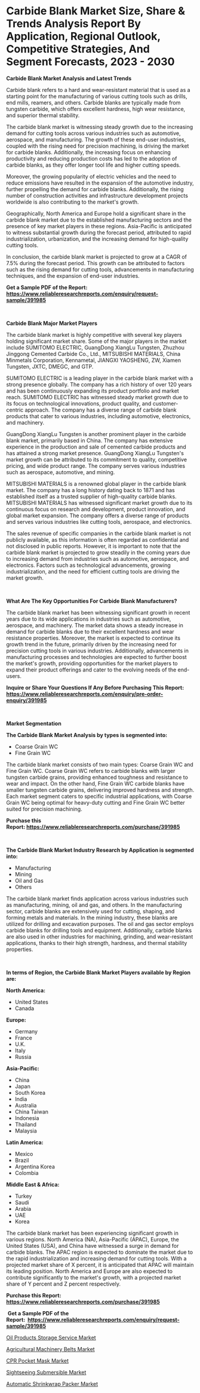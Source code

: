 <p><h1>Carbide Blank Market Size, Share & Trends Analysis Report By Application, Regional Outlook, Competitive Strategies, And Segment Forecasts, 2023 - 2030</h1></p><p><strong>Carbide Blank Market Analysis and Latest Trends</strong></p>
<p><p>Carbide blank refers to a hard and wear-resistant material that is used as a starting point for the manufacturing of various cutting tools such as drills, end mills, reamers, and others. Carbide blanks are typically made from tungsten carbide, which offers excellent hardness, high wear resistance, and superior thermal stability.</p><p>The carbide blank market is witnessing steady growth due to the increasing demand for cutting tools across various industries such as automotive, aerospace, and manufacturing. The growth of these end-user industries, coupled with the rising need for precision machining, is driving the market for carbide blanks. Additionally, the increasing focus on enhancing productivity and reducing production costs has led to the adoption of carbide blanks, as they offer longer tool life and higher cutting speeds.</p><p>Moreover, the growing popularity of electric vehicles and the need to reduce emissions have resulted in the expansion of the automotive industry, further propelling the demand for carbide blanks. Additionally, the rising number of construction activities and infrastructure development projects worldwide is also contributing to the market's growth.</p><p>Geographically, North America and Europe hold a significant share in the carbide blank market due to the established manufacturing sectors and the presence of key market players in these regions. Asia-Pacific is anticipated to witness substantial growth during the forecast period, attributed to rapid industrialization, urbanization, and the increasing demand for high-quality cutting tools.</p><p>In conclusion, the carbide blank market is projected to grow at a CAGR of 7.5% during the forecast period. This growth can be attributed to factors such as the rising demand for cutting tools, advancements in manufacturing techniques, and the expansion of end-user industries.</p></p>
<p><strong>Get a Sample PDF of the Report:&nbsp; <a href="https://www.reliableresearchreports.com/enquiry/request-sample/391985">https://www.reliableresearchreports.com/enquiry/request-sample/391985</a></strong></p>
<p>&nbsp;</p>
<p><strong>Carbide Blank Major Market Players</strong></p>
<p><p>The carbide blank market is highly competitive with several key players holding significant market share. Some of the major players in the market include SUMITOMO ELECTRIC, GuangDong XiangLu Tungsten, Zhuzhou Jinggong Cemented Carbide Co., Ltd., MITSUBISHI MATERIALS, China Minmetals Corporation, Kennametal, JIANGXI YAOSHENG, ZW, Xiamen Tungsten, JXTC, DMEGC, and GTP.</p><p>SUMITOMO ELECTRIC is a leading player in the carbide blank market with a strong presence globally. The company has a rich history of over 120 years and has been continuously expanding its product portfolio and market reach. SUMITOMO ELECTRIC has witnessed steady market growth due to its focus on technological innovations, product quality, and customer-centric approach. The company has a diverse range of carbide blank products that cater to various industries, including automotive, electronics, and machinery.</p><p>GuangDong XiangLu Tungsten is another prominent player in the carbide blank market, primarily based in China. The company has extensive experience in the production and sale of cemented carbide products and has attained a strong market presence. GuangDong XiangLu Tungsten's market growth can be attributed to its commitment to quality, competitive pricing, and wide product range. The company serves various industries such as aerospace, automotive, and mining.</p><p>MITSUBISHI MATERIALS is a renowned global player in the carbide blank market. The company has a long history dating back to 1871 and has established itself as a trusted supplier of high-quality carbide blanks. MITSUBISHI MATERIALS has witnessed significant market growth due to its continuous focus on research and development, product innovation, and global market expansion. The company offers a diverse range of products and serves various industries like cutting tools, aerospace, and electronics.</p><p>The sales revenue of specific companies in the carbide blank market is not publicly available, as this information is often regarded as confidential and not disclosed in public reports. However, it is important to note that the carbide blank market is projected to grow steadily in the coming years due to increasing demand from industries such as automotive, aerospace, and electronics. Factors such as technological advancements, growing industrialization, and the need for efficient cutting tools are driving the market growth.</p></p>
<p>&nbsp;</p>
<p><strong>What Are The Key Opportunities For Carbide Blank Manufacturers?</strong></p>
<p><p>The carbide blank market has been witnessing significant growth in recent years due to its wide applications in industries such as automotive, aerospace, and machinery. The market data shows a steady increase in demand for carbide blanks due to their excellent hardness and wear resistance properties. Moreover, the market is expected to continue its growth trend in the future, primarily driven by the increasing need for precision cutting tools in various industries. Additionally, advancements in manufacturing processes and technologies are expected to further boost the market's growth, providing opportunities for the market players to expand their product offerings and cater to the evolving needs of the end-users.</p></p>
<p><strong>Inquire or Share Your Questions If Any Before Purchasing This Report: <a href="https://www.reliableresearchreports.com/enquiry/pre-order-enquiry/391985">https://www.reliableresearchreports.com/enquiry/pre-order-enquiry/391985</a></strong></p>
<p>&nbsp;</p>
<p><strong>Market Segmentation</strong></p>
<p><strong>The Carbide Blank Market Analysis by types is segmented into:</strong></p>
<p><ul><li>Coarse Grain WC</li><li>Fine Grain WC</li></ul></p>
<p><p>The carbide blank market consists of two main types: Coarse Grain WC and Fine Grain WC. Coarse Grain WC refers to carbide blanks with larger tungsten carbide grains, providing enhanced toughness and resistance to wear and impact. On the other hand, Fine Grain WC carbide blanks have smaller tungsten carbide grains, delivering improved hardness and strength. Each market segment caters to specific industrial applications, with Coarse Grain WC being optimal for heavy-duty cutting and Fine Grain WC better suited for precision machining.</p></p>
<p><strong>Purchase this Report:&nbsp;<a href="https://www.reliableresearchreports.com/purchase/391985">https://www.reliableresearchreports.com/purchase/391985</a></strong></p>
<p>&nbsp;</p>
<p><strong>The Carbide Blank Market Industry Research by Application is segmented into:</strong></p>
<p><ul><li>Manufacturing</li><li>Mining</li><li>Oil and Gas</li><li>Others</li></ul></p>
<p><p>The carbide blank market finds application across various industries such as manufacturing, mining, oil and gas, and others. In the manufacturing sector, carbide blanks are extensively used for cutting, shaping, and forming metals and materials. In the mining industry, these blanks are utilized for drilling and excavation purposes. The oil and gas sector employs carbide blanks for drilling tools and equipment. Additionally, carbide blanks are also used in other industries for machining, grinding, and wear-resistant applications, thanks to their high strength, hardness, and thermal stability properties.</p></p>
<p>&nbsp;</p>
<p><strong>In terms of Region, the Carbide Blank Market Players available by Region are:</strong></p>
<p>
    <p> <strong> North America: </strong>
        <ul>
            <li>United States</li>
            <li>Canada</li>
        </ul>
        </p> 
    <p> <strong> Europe: </strong>
        <ul>
            <li>Germany</li>
            <li>France</li>
            <li>U.K.</li>
            <li>Italy</li>
            <li>Russia</li>
        </ul>
        </p> 
    <p> <strong> Asia-Pacific: </strong>
        <ul>
            <li>China</li>
            <li>Japan</li>
            <li>South Korea</li>
            <li>India</li>
            <li>Australia</li>
            <li>China Taiwan</li>
            <li>Indonesia</li>
            <li>Thailand</li>
            <li>Malaysia</li>
        </ul>
        </p> 
    <p> <strong> Latin America: </strong>
        <ul>
            <li>Mexico</li>
            <li>Brazil</li>
            <li>Argentina Korea</li>
            <li>Colombia</li>
        </ul>
        </p> 
    <p> <strong> Middle East & Africa: </strong>
        <ul>
            <li>Turkey</li>
            <li>Saudi</li>
            <li>Arabia</li>
            <li>UAE</li>
            <li>Korea</li>
        </ul>
    </p>
    </p>
<p><p>The carbide blank market has been experiencing significant growth in various regions. North America (NA), Asia-Pacific (APAC), Europe, the United States (USA), and China have witnessed a surge in demand for carbide blanks. The APAC region is expected to dominate the market due to the rapid industrialization and increasing demand for cutting tools. With a projected market share of X percent, it is anticipated that APAC will maintain its leading position. North America and Europe are also expected to contribute significantly to the market's growth, with a projected market share of Y percent and Z percent respectively.</p></p>
<p><strong>Purchase this Report: <a href="https://www.reliableresearchreports.com/purchase/391985">https://www.reliableresearchreports.com/purchase/391985</a></strong></p>
<p>&nbsp;<strong>Get a Sample PDF of the Report:&nbsp;&nbsp;<a href="https://www.reliableresearchreports.com/enquiry/request-sample/391985">https://www.reliableresearchreports.com/enquiry/request-sample/391985</a></strong></p>
<p><strong></strong></p>
<p><p><a href="https://medium.com/@dritasmani2022/oil-products-storage-service-market-share-evolution-and-market-growth-trends-2023-2030-0ce12d77e9de">Oil Products Storage Service Market</a></p><p><a href="https://medium.com/@kyliemorgan1913/analyzing-agricultural-machinery-belts-market-global-industry-perspective-and-forecast-2023-to-7751abd3d9a7">Agricultural Machinery Belts Market</a></p><p><a href="https://medium.com/@alesiabrahimi58/cpr-pocket-mask-market-exploring-market-share-market-trends-and-future-growth-f1bca49d1b08">CPR Pocket Mask Market</a></p><p><a href="https://medium.com/@besaosmani1903/sightseeing-submersible-market-size-market-outlook-and-market-forecast-2023-to-2030-d76eccd24648">Sightseeing Submersible Market</a></p><p><a href="https://medium.com/@dorinaprifti56/automatic-shrinkwrap-packer-market-size-cagr-trends-2024-2030-01053485432f">Automatic Shrinkwrap Packer Market</a></p></p>